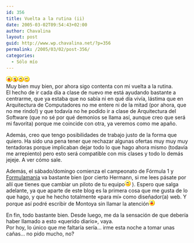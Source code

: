 ```yaml
---
id: 356
title: Vuelta a la rutina (ii)
date: 2005-03-02T09:54:43+02:00
author: Chavalina
layout: post
guid: http://www.wp.chavalina.net/?p=356
permalink: /2005/03/02/post-356/
categories:
  - Sólo mío
---
```

![emo](/imagenes/emoticonos/risa.gif)![emo](/imagenes/emoticonos/lengua.gif)![emo](/imagenes/emoticonos/sonrisa.gif)![emo](/imagenes/emoticonos/guino.gif)  
Muy bien muy bien, por ahora sigo contenta con mi vuelta a la rutina.  
El hecho de ir cada d&iacute;a a clase de nuevo me está ayudando bastante a centrarme, que ya estaba que no sab&iacute;a ni en qué d&iacute;a viv&iacute;a, lástima que en Arquitectura de Computadores no me entere ni de la mitad (por ahora, que no me rindo!) y que todav&iacute;a no he podido ir a clase de Arquitectura del Software (que no sé por qué demonios se llama as&iacute;, aunque creo que será mi favorita) porque me coincide con otra, ya veremos como me apa&ntilde;o.

Además, creo que tengo posibilidades de trabajo justo de la forma que quiero. Ha sido una pena tener que rechazar algunas ofertas muy muy muy tentadoras porque implicaban dejar todo lo que hago ahora mismo (todav&iacute;a me arrepiento) pero esto será compatible con mis clases y todo lo demás jejeje. A ver c&oacute;mo sale.

Además, el sábado/domingo comienza el campeonato de F&oacute;rmula 1 y <a href="http://www.formulamania.com" target="_blank">Formulamania</a> va bastante bien (por cierto Hermann, si me lees pásate por all&iacute; que tienes que cambiar un piloto de tu equipo![emo](/imagenes/emoticonos/sonrisa.gif) ). Espero que salga adelante, ya que aparte de este blog es la primera cosa que me gusta de lo que hago, y que he hecho totalmente «para m&iacute;» como dise&ntilde;ador(a) web. Y porque as&iacute; podré escribir de Montoya sin llamar la atenci&oacute;n![emo](/imagenes/emoticonos/risa.gif) 

En fin, todo bastante bien. Desde luego, me da la sensaci&oacute;n de que deber&iacute;a haber llamado a esto «querido diario», vaya.  
Por hoy, lo &uacute;nico que me faltar&iacute;a ser&iacute;a… irme esta noche a tomar unas ca&ntilde;as… no pido mucho, no?